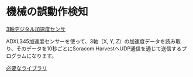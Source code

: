 # 機械の誤動作検知

[3軸デジタル加速度センサ](https://github.com/ATSU3/Wio_LTE_Sample/blob/main/measure_3-axis_sensor/measure_3-axis_sensor.ino)

ADXL345加速度センサーを使って、3軸（X, Y, Z）の加速度データを読み取り、そのデータを10秒ごとにSoracom HarvestへUDP通信を通じて送信するプログラムになります。

[必要なライブラリ](https://github.com/Seeed-Studio/Accelerometer_ADXL345)

